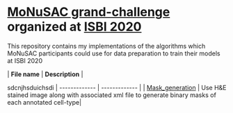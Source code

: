 # [MoNuSAC grand-challenge](https://monusac-2020.grand-challenge.org/) organized at [ISBI 2020](http://2020.biomedicalimaging.org/)

This repository contains my implementations of the algorithms which MoNuSAC participants could use for data preparation to train their models at ISBI 2020

| **File name** | **Description** |


sdcnjhsduichsdi
| ------------- | ------------- |
| [Mask_generation](https://github.com/ruchikaverma-iitg/MoNuSAC/blob/master/Mask_generation.ipynb) | Use H&E stained image along with associated xml file to generate binary masks of each annotated cell-type|
